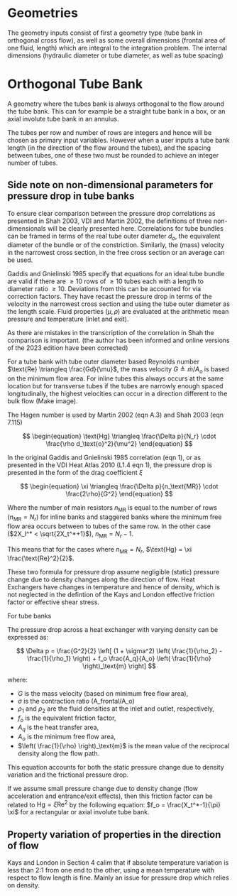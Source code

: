 # Geometries

The geometry inputs consist of first a geometry type (tube bank in orthogonal cross flow), as well as some overall dimensions (frontal area of one fluid, length) which are integral to the integration problem. The internal dimensions (hydraulic diameter or tube diameter, as well as tube spacing)

# Orthogonal Tube Bank

A geometry where the tubes bank is always orthogonal to the flow around the tube bank. This can for
example be a straight tube bank in a box, or an axial involute tube bank in an annulus.

The tubes per row and number of rows are integers and hence will be chosen as primary input variables. However when a user inputs a tube bank length (in the direction of the flow around the tubes), and the spacing between tubes, one of these two must be rounded to achieve an integer number of tubes.

## Side note on non-dimensional parameters for pressure drop in tube banks

To ensure clear comparison between the pressure drop correlations as presented in Shah 2003, VDI and Martin 2002, the definitions of three non-dimensionals will be clearly presented here. Correlations for tube bundles can be framed in terms of the real tube outer diameter $d_o$, the equivalent diameter of the bundle or of the constriction. Similarly, the (mass) velocity in the narrowest cross section, in the free cross section or an average can be used.

Gaddis and Gnielinski 1985 specify that equations for an ideal tube bundle are valid if there are $\geq 10$ rows of $\geq 10$ tubes each with a length to diameter ratio $\geq 10$. Deviations from this can be accounted for via correction factors.
They have recast the pressure drop in terms of the velocity in the narrowest cross section and using the tube outer diameter as the length scale. Fluid properties ($\mu, \rho$) are evaluated at the arithmetic mean pressure and temperature (inlet and exit).

As there are mistakes in the transcription of the correlation in Shah the comparison is important. (the author has been informed and online versions of the 2023 edition have been corrected)

For a tube bank with tube outer diameter based Reynolds number $\text{Re} \triangleq \frac{Gd}{\mu}$, the mass velocity $G \triangleq \dot{m}/A_o$ is based on the minimum flow area. For inline tubes this always occurs at the same location but for transverse tubes if the tubes are narrowly enough spaced longitudinally, the highest velocities can occur in a direction different to the bulk flow (Make image).

The Hagen number is used by Martin 2002 (eqn A.3) and Shah 2003 (eqn 7.115)

$$
\begin{equation}
\text{Hg} \triangleq \frac{\Delta p}{N_r} \cdot \frac{\rho d_\text{o}^2}{\mu^2}
\end{equation}
$$

In the original Gaddis and Gnielinski 1985 correlation (eqn 1), or as presented in the VDI Heat Atlas 2010 (L1.4 eqn 1), the pressure drop is presented in the form of the drag coefficient $\xi$

$$
\begin{equation}
\xi \triangleq \frac{\Delta p}{n_\text{MR}} \cdot \frac{2\rho}{G^2}
\end{equation}
$$

Where the number of main resistors $n_\text{MR}$ is equal to the number of rows ($n_\text{MR} = N_r$) for inline banks and staggered banks where the minimum free flow area occurs between to tubes of the same row. In the other case ($2X_l^* < \sqrt{2X_t^*+1}$), $n_\text{MR} = N_r-1$.

This means that for the cases where $n_\text{MR} = N_r$, $\text{Hg} = \xi \frac{\text{Re}^2}{2}$.

These two formula for pressure drop assume negligible (static) pressure change due to density changes along the direction of flow. Heat Exchangers have changes in temperature and hence of density, which is not neglected in the defintion of the Kays and London effective friction factor or effective shear stress.

For tube banks

The pressure drop across a heat exchanger with varying density can be expressed as:

$$
\Delta p = \frac{G^2}{2} \left[ (1 + \sigma^2) \left( \frac{1}{\rho_2} - \frac{1}{\rho_1} \right) + f_o \frac{A_q}{A_o} \left( \frac{1}{\rho} \right)_\text{m} \right]
$$

where:

- $G$ is the mass velocity (based on minimum free flow area),
- $\sigma$ is the contraction ratio (A_frontal/A_o)
- $\rho_1$ and $\rho_2$ are the fluid densities at the inlet and outlet, respectively,
- $f_o$ is the equivalent friction factor,
- $A_q$ is the heat transfer area,
- $A_o$ is the minimum free flow area,
- $\left( \frac{1}{\rho} \right)_\text{m}$ is the mean value of the reciprocal density along the flow path.

This equation accounts for both the static pressure change due to density variation and the frictional pressure drop.

If we assume small pressure change due to density change (flow acceleration and entrance/exit effects), then this friction factor can be related to $\text{Hg} = \xi \text{Re}^2$ by the following equation: $f_o = \frac{X_t^*-1}{\pi} \xi$ for a rectangular or axial involute tube bank.

## Property variation of properties in the direction of flow

Kays and London in Section 4 calim that if absolute temperature variation is less than 2:1 from one end to the other, using a mean temperature with respect to flow length is fine. Mainly an issue for pressure drop which relies on density.
